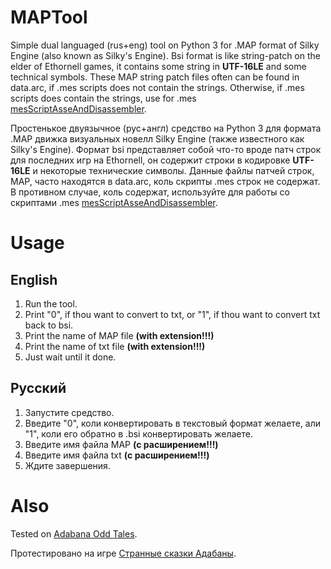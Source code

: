 # MAPTool
Simple dual languaged (rus+eng) tool on Python 3 for .MAP format of Silky Engine (also known as Silky's Engine).
Bsi format is like string-patch on the elder of Ethornell games, it contains some string in **UTF-16LE** and some technical symbols.
These MAP string patch files often can be found in data.arc, if .mes scripts does not contain the strings. Otherwise, if .mes scripts does contain the strings, use for .mes [mesScriptAsseAndDisassembler](https://github.com/TesterTesterov/mesScriptAsseAndDisassembler).

Простенькое двуязычное (рус+англ) средство на Python 3 для формата .MAP движка визуальных новелл Silky Engine (также известного как Silky's Engine).
Формат bsi представляет собой что-то вроде патч строк для последних игр на Ethornell, он содержит строки в кодировке **UTF-16LE** и некоторые технические символы.
Данные файлы патчей строк, MAP, часто находятся в data.arc, коль скрипты .mes строк не содержат. В противном случае, коль содержат, используйте для работы со скриптами .mes [mesScriptAsseAndDisassembler](https://github.com/TesterTesterov/mesScriptAsseAndDisassembler).

# Usage

## English
1. Run the tool.
2. Print "0", if thou want to convert to txt, or "1", if thou want to convert txt back to bsi.
3. Print the name of MAP file **(with extension!!!)**
4. Print the name of txt file **(with extension!!!)**
5. Just wait until it done.

## Русский
1. Запустите средство.
2. Введите "0", коли конвертировать в текстовый формат желаете, али "1", коли его обратно в .bsi конвертировать желаете.
3. Введите имя файла MAP **(с расширением!!!)**
4. Введите имя файла txt **(с расширением!!!)**
5. Ждите завершения.

# Also

Tested on [Adabana Odd Tales](https://vndb.org/v27457).

Протестировано на игре [Странные сказки Адабаны](https://vndb.org/v27457).
